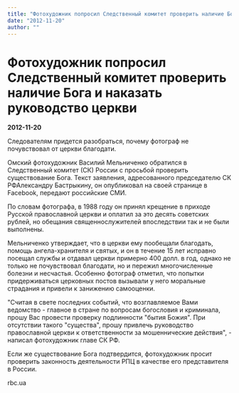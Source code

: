 ```yaml
---
title: "Фотохудожник попросил Следственный комитет проверить наличие Бога и наказать руководство церкви"
date: "2012-11-20"
author: ""
---
```


# Фотохудожник попросил Следственный комитет проверить наличие Бога и наказать руководство церкви

**2012-11-20** 

Следователям придется разобраться, почему фотограф не почувствовал от церкви благодати.

Омский фотохудожник Василий Мельниченко обратился в Следственный комитет (СК) России с просьбой проверить существование Бога. Текст заявления, адресованного председателю СК РФАлександру Бастрыкину, он опубликовал на своей странице в Facebook, передают российские СМИ.

По словам фотографа, в 1988 году он принял крещение в приходе Русской православной церкви и оплатил за это десять советских рублей, но обещания священнослужителей впоследствии так и не были выполнены.

Мельниченко утверждает, что в церкви ему пообещали благодать, помощь ангела-хранителя и святых, и он в течение 15 лет исправно посещал службы и отдавал церкви примерно 400 долл. в год, однако не только не почувствовал благодати, но и пережил многочисленные болезни и несчастья. Особенно фотограф отметил, что попытки придерживаться церковных постов вызывали у него моральные страдания и привели к занижению самооценки.

"Считая в свете последних событий, что возглавляемое Вами ведомство - главное в стране по вопросам богословия и криминала, прошу Вас провести проверку подлинности "бытия Божия". При отсутствии такого "существа", прошу привлечь руководство православной церкви к ответственности за мошеннические действия", - написал фотохудожник главе СК РФ.

Если же существование Бога подтвердится, фотохудожник просит проверить законность деятельности РПЦ в качестве его представителя в России.

rbc.ua